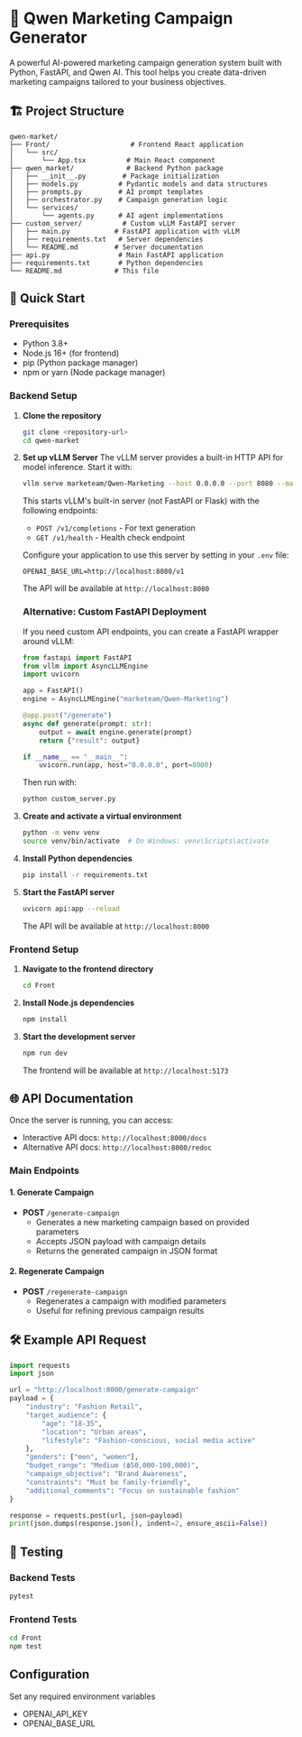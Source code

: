 # 🚀 Qwen Marketing Campaign Generator

A powerful AI-powered marketing campaign generation system built with Python, FastAPI, and Qwen AI. This tool helps you create data-driven marketing campaigns tailored to your business objectives.

## 🏗️ Project Structure

```
qwen-market/
├── Front/                    # Frontend React application
│   └── src/
│       └── App.tsx          # Main React component
├── qwen_market/             # Backend Python package
│   ├── __init__.py         # Package initialization
│   ├── models.py          # Pydantic models and data structures
│   ├── prompts.py         # AI prompt templates
│   ├── orchestrator.py    # Campaign generation logic
│   └── services/
│       └── agents.py      # AI agent implementations
├── custom_server/          # Custom vLLM FastAPI server
│   ├── main.py           # FastAPI application with vLLM
│   ├── requirements.txt   # Server dependencies
│   └── README.md         # Server documentation
├── api.py                 # Main FastAPI application
├── requirements.txt       # Python dependencies
└── README.md             # This file
```

## 🚀 Quick Start

### Prerequisites
- Python 3.8+
- Node.js 16+ (for frontend)
- pip (Python package manager)
- npm or yarn (Node package manager)

### Backend Setup

1. **Clone the repository**
   ```bash
   git clone <repository-url>
   cd qwen-market
   ```

2. **Set up vLLM Server**
   The vLLM server provides a built-in HTTP API for model inference. Start it with:
   ```bash
   vllm serve marketeam/Qwen-Marketing --host 0.0.0.0 --port 8080 --max-model-len 4096
   ```
   
   This starts vLLM's built-in server (not FastAPI or Flask) with the following endpoints:
   - `POST /v1/completions` - For text generation
   - `GET /v1/health` - Health check endpoint
   
   Configure your application to use this server by setting in your `.env` file:
   ```
   OPENAI_BASE_URL=http://localhost:8080/v1
   ```
   
   The API will be available at `http://localhost:8080`
   
   ### Alternative: Custom FastAPI Deployment
   
   If you need custom API endpoints, you can create a FastAPI wrapper around vLLM:
   
   ```python
   from fastapi import FastAPI
   from vllm import AsyncLLMEngine
   import uvicorn
   
   app = FastAPI()
   engine = AsyncLLMEngine("marketeam/Qwen-Marketing")
   
   @app.post("/generate")
   async def generate(prompt: str):
       output = await engine.generate(prompt)
       return {"result": output}
   
   if __name__ == "__main__":
       uvicorn.run(app, host="0.0.0.0", port=8000)
   ```
   
   Then run with:
   ```bash
   python custom_server.py
   ```

2. **Create and activate a virtual environment**
   ```bash
   python -m venv venv
   source venv/bin/activate  # On Windows: venv\Scripts\activate
   ```

3. **Install Python dependencies**
   ```bash
   pip install -r requirements.txt
   ```

4. **Start the FastAPI server**
   ```bash
   uvicorn api:app --reload
   ```
   The API will be available at `http://localhost:8000`

### Frontend Setup

1. **Navigate to the frontend directory**
   ```bash
   cd Front
   ```

2. **Install Node.js dependencies**
   ```bash
   npm install
   ```

3. **Start the development server**
   ```bash
   npm run dev
   ```
   The frontend will be available at `http://localhost:5173`

## 🌐 API Documentation

Once the server is running, you can access:
- Interactive API docs: `http://localhost:8000/docs`
- Alternative API docs: `http://localhost:8000/redoc`

### Main Endpoints

#### 1. Generate Campaign
- **POST** `/generate-campaign`
  - Generates a new marketing campaign based on provided parameters
  - Accepts JSON payload with campaign details
  - Returns the generated campaign in JSON format

#### 2. Regenerate Campaign
- **POST** `/regenerate-campaign`
  - Regenerates a campaign with modified parameters
  - Useful for refining previous campaign results

## 🛠️ Example API Request

```python
import requests
import json

url = "http://localhost:8000/generate-campaign"
payload = {
    "industry": "Fashion Retail",
    "target_audience": {
        "age": "18-35",
        "location": "Urban areas",
        "lifestyle": "Fashion-conscious, social media active"
    },
    "genders": ["men", "women"],
    "budget_range": "Medium (฿50,000-100,000)",
    "campaign_objective": "Brand Awareness",
    "constraints": "Must be family-friendly",
    "additional_comments": "Focus on sustainable fashion"
}

response = requests.post(url, json=payload)
print(json.dumps(response.json(), indent=2, ensure_ascii=False))
```

## 🧪 Testing

### Backend Tests
```bash
pytest
```

### Frontend Tests
```bash
cd Front
npm test
```
## Configuration

Set any required environment variables
- OPENAI_API_KEY
- OPENAI_BASE_URL

